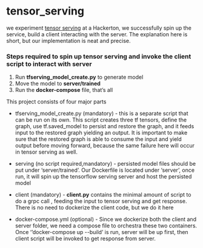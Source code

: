 # tensor_serving

we experiment [tensor serving](https://www.tensorflow.org/serving/) at a Hackerton, we successfully spin up the service, build a client interacting with 
the server. The explanation here is short, but our implementation is neat and precise. 

### Steps required to spin up tensor serving and invoke the client script to interact with server  
1.	Run **tfserving_model_create.py** to generate model
1.	Move the model to **server/trained**
2.	Run the **docker-compose** file, that’s all

This project consists of four major parts

- tfserving_model_create.py (mandatory) - this is a separate script that can be run on its own. This script creates three tf tensors, define the graph, use tf.saved_model to persist and restore the graph, and it feeds input to the restored graph yielding an output. It is important to make sure that the restored graph is able to consume the input and yield output before moving forward, because the same failure here will occur in tensor serving as well.

- serving (no script required,mandatory) - persisted model files should be put under ‘server/trained’. Our Dockerfile is located under ‘server’, once run, it will spin up the tensorflow serving server and host the persisted model

- client (mandatory) - **client.py** contains the minimal amount of script to do a grpc call , feeding the input to tensor serving and get response. There is no need to dockerize the client code, but we do it here

- docker-compose.yml (optional) - Since we dockerize both the client and server folder, we need a compose file to orchestra these two containers. Once ‘’docker-compose up --build’ is run, server will be up first, then client script will be invoked to get response from server.  

